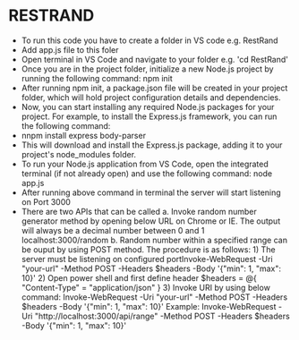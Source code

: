 # RESTRAND
- To run this code you have to create a folder in VS code e.g. RestRand
- Add app.js file to this foler
- Open terminal in VS Code and navigate to your folder e.g. 'cd RestRand'
- Once you are in the project folder, initialize a new Node.js project by running the following command:
    npm init
- After running npm init, a package.json file will be created in your project folder, which will hold project configuration details and dependencies.
- Now, you can start installing any required Node.js packages for your project. For example, to install the Express.js framework, you can run the following command:
- nnpm install express body-parser
- This will download and install the Express.js package, adding it to your project's node_modules folder.
- To run your Node.js application from VS Code, open the integrated terminal (if not already open) and use the following command:
    node app.js
- After running above command in terminal the server will start listening on Port 3000
- There are two APIs that can be called
    a.  Invoke random number generator method by opening below URL on Chrome or IE. The output will always be a decimal number between 0 and 1
        localhost:3000/random
    b.  Random number within a specified range can be ouput by using POST method. The procedure is as follows:
            1) The server must be listening on configured portInvoke-WebRequest -Uri "your-url" -Method POST -Headers $headers -Body '{"min": 1, "max": 10}'
            2) Open power shell and first define header
                $headers = @{
    "Content-Type" = "application/json"
}
            3) Invoke URI by using below command: 
                Invoke-WebRequest -Uri "your-url" -Method POST -Headers $headers -Body '{"min": 1, "max": 10}'
                Example: Invoke-WebRequest -Uri "http://localhost:3000/api/range" -Method POST -Headers $headers -Body '{"min": 1, "max": 10}'
